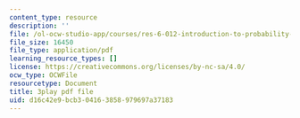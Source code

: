 ```yaml
---
content_type: resource
description: ''
file: /ol-ocw-studio-app/courses/res-6-012-introduction-to-probability-spring-2018/d16c42e9bcb304163858979697a37183_sSWHT2kbkvc.pdf
file_size: 16450
file_type: application/pdf
learning_resource_types: []
license: https://creativecommons.org/licenses/by-nc-sa/4.0/
ocw_type: OCWFile
resourcetype: Document
title: 3play pdf file
uid: d16c42e9-bcb3-0416-3858-979697a37183
---
```

